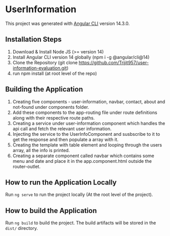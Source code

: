# UserInformation

This project was generated with [Angular CLI](https://github.com/angular/angular-cli) version 14.3.0.

## Installation Steps

1) Download & Install Node JS (>= version 14)
2) Install Angular CLI version 14 globally (npm i -g @angular/cli@14)
3) Clone the Repository (git clone https://github.com/Trijit957/user-information-evaluation.git)
4) run npm install (at root level of the repo)

## Building the Application

1) Creating five components - user-information, navbar, contact, about and not-found under components folder.
2) Add these components to the app-routing file under route definitions along with their respective route paths.
3) Creating a service under user-information component which handles the api call and fetch the relevant user information.
4) Injecting the service to the UserInfoComponent and susbscribe to it to get the response and then populate a array with it.
5) Creating the template with table element and looping through the users array, all the info is printed.
6) Creating a separate component called navbar which contains some menu and date and place it in the app.component.html outside the router-outlet.

## How to run the Application Locally

Run `ng serve` to run the project locally (At the root level of the project). 

## How to build the Application

Run `ng build` to build the project. The build artifacts will be stored in the `dist/` directory.

